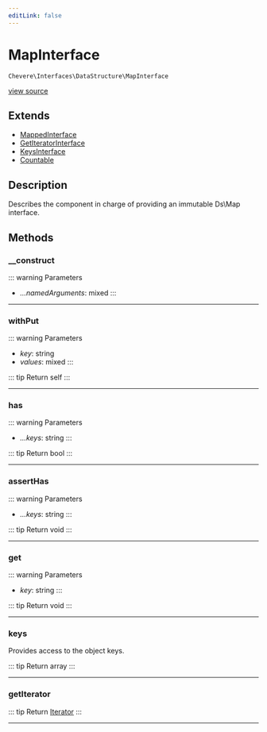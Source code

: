 ```yaml
---
editLink: false
---
```


# MapInterface

`Chevere\Interfaces\DataStructure\MapInterface`

[view source](https://github.com/chevere/chevere/blob/main/src/Chevere/Interfaces/DataStructure/MapInterface.php)

## Extends

- [MappedInterface](./MappedInterface.md)
- [GetIteratorInterface](./GetIteratorInterface.md)
- [KeysInterface](./KeysInterface.md)
- [Countable](https://www.php.net/manual/class.countable)

## Description

Describes the component in charge of providing an immutable Ds\Map interface.

## Methods

### __construct

::: warning Parameters
- *...namedArguments*: mixed
:::

---

### withPut

::: warning Parameters
- *key*: string
- *values*: mixed
:::

::: tip Return
self
:::

---

### has

::: warning Parameters
- *...keys*: string
:::

::: tip Return
bool
:::

---

### assertHas

::: warning Parameters
- *...keys*: string
:::

::: tip Return
void
:::

---

### get

::: warning Parameters
- *key*: string
:::

::: tip Return
void
:::

---

### keys

Provides access to the object keys.

::: tip Return
array
:::

---

### getIterator

::: tip Return
[Iterator](https://www.php.net/manual/class.iterator)
:::

---
